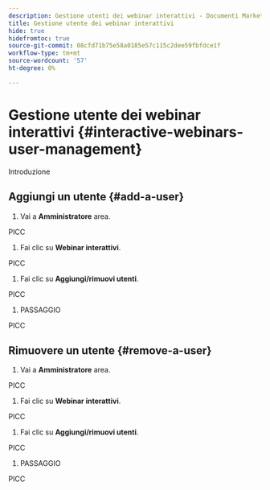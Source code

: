 ```yaml
---
description: Gestione utenti dei webinar interattivi - Documenti Marketo - Documentazione del prodotto
title: Gestione utente dei webinar interattivi
hide: true
hidefromtoc: true
source-git-commit: 08cfd71b75e58a0185e57c115c2dee59fbfdce1f
workflow-type: tm+mt
source-wordcount: '57'
ht-degree: 0%

---
```


# Gestione utente dei webinar interattivi {#interactive-webinars-user-management}

Introduzione

## Aggiungi un utente {#add-a-user}

1. Vai a **Amministratore** area.

PICC

1. Fai clic su **Webinar interattivi**.

PICC

1. Fai clic su **Aggiungi/rimuovi utenti**.

PICC

1. PASSAGGIO

PICC

## Rimuovere un utente {#remove-a-user}

1. Vai a **Amministratore** area.

PICC

1. Fai clic su **Webinar interattivi**.

PICC

1. Fai clic su **Aggiungi/rimuovi utenti**.

PICC

1. PASSAGGIO

PICC
